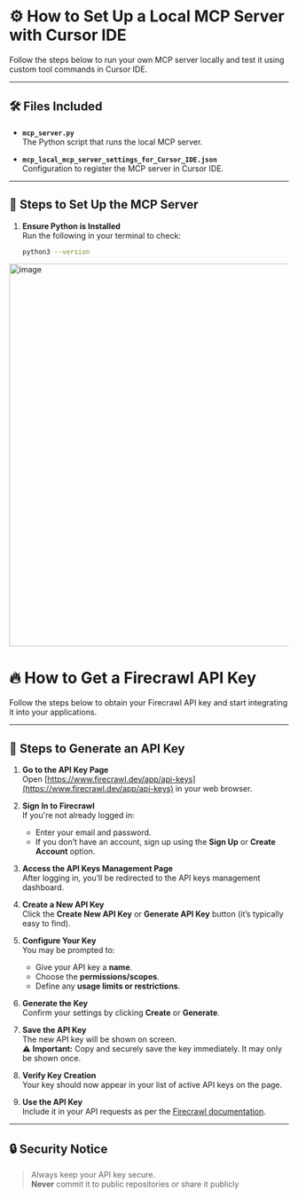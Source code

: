 # ⚙️ How to Set Up a Local MCP Server with Cursor IDE

Follow the steps below to run your own MCP server locally and test it using custom tool commands in Cursor IDE.

---
## 🛠️ Files Included

- **`mcp_server.py`**  
  The Python script that runs the local MCP server.

- **`mcp_local_mcp_server_settings_for_Cursor_IDE.json`**  
  Configuration to register the MCP server in Cursor IDE.

---

## 🚀 Steps to Set Up the MCP Server

1. **Ensure Python is Installed**  
   Run the following in your terminal to check:

   ```bash
   python3 --version

<img width="690" alt="image" src="https://github.com/user-attachments/assets/d788ba9e-064a-451d-af80-728180496f62" />


# 🔥 How to Get a Firecrawl API Key

Follow the steps below to obtain your Firecrawl API key and start integrating it into your applications.

---

## 🚀 Steps to Generate an API Key

1. **Go to the API Key Page**  
   Open [https://www.firecrawl.dev/app/api-keys](https://www.firecrawl.dev/app/api-keys) in your web browser.

2. **Sign In to Firecrawl**  
   If you're not already logged in:
   - Enter your email and password.
   - If you don’t have an account, sign up using the **Sign Up** or **Create Account** option.

3. **Access the API Keys Management Page**  
   After logging in, you’ll be redirected to the API keys management dashboard.

4. **Create a New API Key**  
   Click the **Create New API Key** or **Generate API Key** button (it’s typically easy to find).

5. **Configure Your Key**  
   You may be prompted to:
   - Give your API key a **name**.
   - Choose the **permissions/scopes**.
   - Define any **usage limits or restrictions**.

6. **Generate the Key**  
   Confirm your settings by clicking **Create** or **Generate**.

7. **Save the API Key**  
   The new API key will be shown on screen.  
   ⚠️ **Important:** Copy and securely save the key immediately. It may only be shown once.

8. **Verify Key Creation**  
   Your key should now appear in your list of active API keys on the page.

9. **Use the API Key**  
   Include it in your API requests as per the [Firecrawl documentation](https://www.firecrawl.dev/docs).

---

## 🔒 Security Notice

> Always keep your API key secure.  
> **Never** commit it to public repositories or share it publicly
